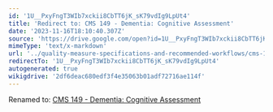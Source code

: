 ```yaml
---
id: '1U__PxyFngT3WIb7xckii8CbTT6jK_sK79vdIg9LpUt4'
title: 'Redirect to: CMS 149 - Dementia: Cognitive Assessment'
date: '2023-11-16T18:10:40.307Z'
source: 'https://drive.google.com/open?id=1U__PxyFngT3WIb7xckii8CbTT6jK_sK79vdIg9LpUt4'
mimeType: 'text/x-markdown'
url: '../quality-measure-specifications-and-recommended-workflows/cms-149-dementia-cognitive-assessment.md'
redirectTo: '1U__PxyFngT3WIb7xckii8CbTT6jK_sK79vdIg9LpUt4'
autogenerated: true
wikigdrive: '2df6deac680edf3f4e35063b01adf72716ae114f'
---
```

Renamed to: [CMS 149 - Dementia: Cognitive Assessment](../quality-measure-specifications-and-recommended-workflows/cms-149-dementia-cognitive-assessment.md)
